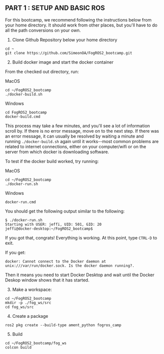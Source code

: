 ## PART 1 : SETUP AND BASIC ROS

For this bootcamp, we recommend following the instructions below from your home directory.  It should work from other places, but you'll have to do all the path conversions on your own.

1. Clone Github Repository below your home directory
```
cd ~
git clone https://github.com/SimeonOA/FogROS2_bootcamp.git
```

2. Build docker image and start the docker container

From the checked out directory, run:

MacOS
```
cd ~/FogROS2_bootcamp
./docker-build.sh
```

Windows
```
cd FogROS2_bootcamp
docker-build.cmd
```

This process may take a few minutes, and you'll see a lot of information scroll by.  If there is no error message, move on to the next step.  If there was an error message, it can usually be resolved by waiting a minute and running `./docker-build.sh` again until it works--most common problems are related to internet connections, either on your computer/wifi or on the server from which docker is downloading software.


To test if the docker build worked, try running:

MacOS
```
cd ~/FogROS2_bootcamp
./docker-run.sh
```

Windows
```
docker-run.cmd
```

You should get the following output similar to the following:
```
$ ./docker-run.sh 
Starting with USER: jeffi, UID: 501, GID: 20
jeffi@docker-desktop:~/FogROS2_bootcamp$ 
```
If you got that, congrats!  Everything is working.  At this point, type `CTRL-D` to exit.


If you get:
```
docker: Cannot connect to the Docker daemon at unix:///var/run/docker.sock. Is the docker daemon running?.
```
Then it means you need to start Docker Desktop and wait until the Docker Deskop window shows that it has started.


3. Make a workspace:
```
cd ~/FogROS2_bootcamp
mkdir -p ./fog_ws/src
cd fog_ws/src
```

4. Create a package
```
ros2 pkg create --build-type ament_python fogros_camp
```

5. Build
```
cd ~/FogROS2_bootcamp/fog_ws
colcon build
```
